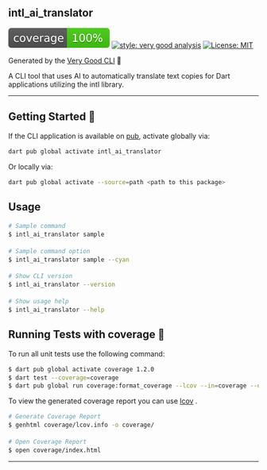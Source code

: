 ## intl_ai_translator

![coverage][coverage_badge]
[![style: very good analysis][very_good_analysis_badge]][very_good_analysis_link]
[![License: MIT][license_badge]][license_link]

Generated by the [Very Good CLI][very_good_cli_link] 🤖

A CLI tool that uses AI to automatically translate text copies for Dart applications utilizing the intl library.

---

## Getting Started 🚀

If the CLI application is available on [pub](https://pub.dev), activate globally via:

```sh
dart pub global activate intl_ai_translator
```

Or locally via:

```sh
dart pub global activate --source=path <path to this package>
```

## Usage

```sh
# Sample command
$ intl_ai_translator sample

# Sample command option
$ intl_ai_translator sample --cyan

# Show CLI version
$ intl_ai_translator --version

# Show usage help
$ intl_ai_translator --help
```

## Running Tests with coverage 🧪

To run all unit tests use the following command:

```sh
$ dart pub global activate coverage 1.2.0
$ dart test --coverage=coverage
$ dart pub global run coverage:format_coverage --lcov --in=coverage --out=coverage/lcov.info
```

To view the generated coverage report you can use [lcov](https://github.com/linux-test-project/lcov)
.

```sh
# Generate Coverage Report
$ genhtml coverage/lcov.info -o coverage/

# Open Coverage Report
$ open coverage/index.html
```

---

[coverage_badge]: coverage_badge.svg
[license_badge]: https://img.shields.io/badge/license-MIT-blue.svg
[license_link]: https://opensource.org/licenses/MIT
[very_good_analysis_badge]: https://img.shields.io/badge/style-very_good_analysis-B22C89.svg
[very_good_analysis_link]: https://pub.dev/packages/very_good_analysis
[very_good_cli_link]: https://github.com/VeryGoodOpenSource/very_good_cli